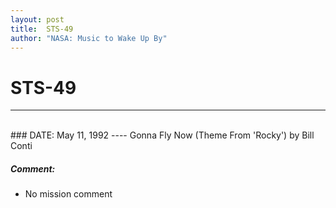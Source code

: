 ```yaml
---
layout: post
title:  STS-49
author: "NASA: Music to Wake Up By"
---
```


# STS-49
----
<br/>
### DATE: May 11, 1992
----
Gonna Fly Now (Theme From 'Rocky') by Bill Conti

##### Comment:
* No mission comment
